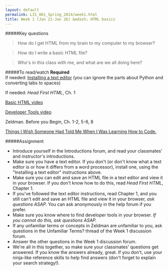 ```yaml
---
layout: default
permalink: LIS_861_Spring_2014/week1.html
title: Week 1 (Jan 21-Jan 26) &mdash; HTML basics
---
```

#####Key questions
> How do I get HTML from my brain to my computer to my browser?

> How do I write a basic HTML file?

> Who's in this class with me, and what are we all doing here?

#####To read/watch
__Required__  
If needed: [Installing a text editor](https://openhatch.org/wiki/Boston_Python_Workshop_7/Friday#Goal_.232:_prepare_a_text_editor) (you can ignore the parts about Python and converting tabs to spaces)

If needed: _Head First HTML_, Ch. 1

[Basic HTML video](https://vimeo.com/84643135)

[Developer Tools video](https://vimeo.com/84643016)

Zeldman.  Before you Begin, Ch. 1-2, 5-6, 8

[Things I Wish Someone Had Told Me When I Was Learning How to Code.](https://medium.com/learning-to-code/565fc9dcb329)

#####Assignment
* Introduce yourself in the Introductions forum, and read your classmates'
  and instructor's introductions.
* Make sure you have a text editor. If you don't (or don't know what a text
  editor is or how it differs from a word processor), install one, using the 
  "Installing a text editor" instructions above.
* Make sure you can edit and save an HTML file in a text editor and view it in
  your browser. If you don't know how to do this, read _Head First HTML_, Chapter 
  1.
* If you've followed the text editor instructions, read Chapter 1, and you
  still can't edit and save an HTML file and view it in your browser, _ask 
  questions ASAP._ You can ask anonymously in the help forum if you prefer.
* Make sure you know where to find developer tools in your browser. _If you 
  cannot do this, ask questions ASAP._
* If any unfamiliar terms or concepts in Zeldman are unfamiliar to you, ask 
  questions in the Unfamiliar Terms? thread of the Week 1 discussion forum.
* Answer the other questions in the Week 1 discussion forum.
* We're all in this together, so make sure your classmates' questions get
  answered.  If you know the answers already, great. If you don't, use your
  ninja-like reference skills to help find answers (don't forget to explain
  your search strategy!).